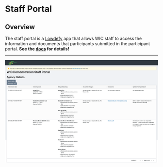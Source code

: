 # Staff Portal

## Overview

The staff portal is a [Lowdefy](https://lowdefy.com) app that allows WIC staff to access the information and documents that participants submitted in the participant portal. **See the [docs](../docs/staff) for details!**

---

![Staff portal screenshot](../docs/imgs/staff-portal.png)